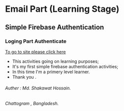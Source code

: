 # Email Part (Learning Stage)
## Simple Firebase Authentication



### Loging Part Authenticate
[To go to site please click here](https://quizzical-kowalevski-923242.netlify.app/)
- This activities going on learning purposes;
- It's my first simple firebase authentication activities;
- In this time I'm a primery level learner. 
- Thank you . 

###### Auther : Md. Shakawat Hossain.
###### Chattogram , Bangladesh. 
